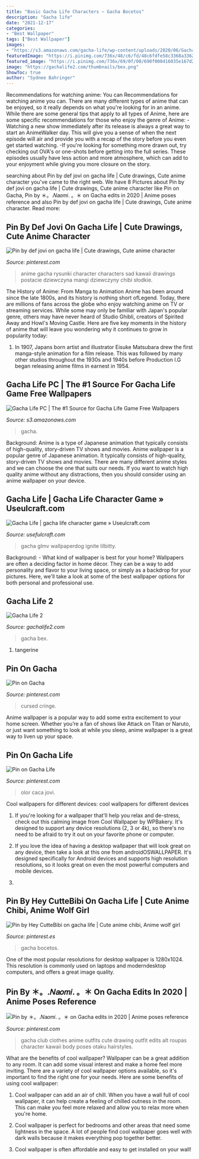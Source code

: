 ```yaml
---
title: "Basic Gacha Life Characters ~ Gacha Bocetos"
description: "Gacha life"
date: "2021-12-17"
categories:
- "Best Wallpaper"
tags: ["Best Wallpaper"]
images:
- "https://s3.amazonaws.com/gacha-life/wp-content/uploads/2020/06/Gacha-Life-mobile-wallpaper-darkgirl.jpeg"
featuredImage: "https://i.pinimg.com/736x/48/c6/fd/48c6fdfe58c3368a3362ef1102b857a2.jpg"
featured_image: "https://i.pinimg.com/736x/69/0f/00/690f000416035e167d2f06074c8e42fd.jpg"
image: "https://gachalife2.com/thumbnails/bex.png"
ShowToc: true
author: "Sydnee Bahringer"
---
```



Recommendations for watching anime: You can
Recommendations for watching anime you can. There are many different types of anime that can be enjoyed, so it really depends on what you're looking for in an anime. While there are some general tips that apply to all types of Anime, here are some specific recommendations for those who enjoy the genre of Anime: 
-Watching a new show immediately after its release is always a great way to start an AnimeWalker day. This will give you a sense of when the next episode will air and provide you with a recap of the story before you even get started watching. 
-If you're looking for something more drawn out, try checking out OVA's or one-shots before getting into the full series. These episodes usually have less action and more atmosphere, which can add to your enjoyment while giving you more closure on the story.

	

		
searching about Pin by def jovi on gacha life | Cute drawings, Cute anime character you've came to the right web. We have 8 Pictures about Pin by def jovi on gacha life | Cute drawings, Cute anime character like Pin on Gacha, Pin by ＊。.𝑁𝑎𝑜𝑚𝑖. 。＊ on Gacha edits in 2020 | Anime poses reference and also Pin by def jovi on gacha life | Cute drawings, Cute anime character. Read more:
		
    
## Pin By Def Jovi On Gacha Life | Cute Drawings, Cute Anime Character

<img loading=lazy src="https://i.pinimg.com/736x/9e/23/62/9e23624a584d2fc2b6c507bee388f007.jpg" onerror="this.onerror=null;this.src='https://tse1.mm.bing.net/th?id=OIP.WuvMqb9iRxv9M3uKmVlq3QHaME&amp;pid=15.1';" alt="Pin by def jovi on gacha life | Cute drawings, Cute anime character">

_Source: pinterest.com_

>anime gacha rysunki character characters sad kawaii drawings postacie dziewczyna mangi dziewczyny chibi słodkie. 

	

The History of Anime: From Manga to Animation
Anime has been around since the late 1800s, and its history is nothing short ofLegend. Today, there are millions of fans across the globe who enjoy watching anime on TV or streaming services. While some may only be familiar with Japan's popular genre, others may have never heard of Studio Ghibli, creators of Spirited Away and Howl's Moving Castle. Here are five key moments in the history of anime that will leave you wondering why it continues to grow in popularity today:
1) In 1907, Japans born artist and illustrator Eisuke Matsubara drew the first manga-style animation for a film release. This was followed by many other studios throughout the 1930s and 1940s before Production I.G began releasing anime films in earnest in 1954.

    
## Gacha Life PC | The #1 Source For Gacha Life Game Free Wallpapers

<img loading=lazy src="https://s3.amazonaws.com/gacha-life/wp-content/uploads/2020/06/Gacha-Life-mobile-wallpaper-darkgirl.jpeg" onerror="this.onerror=null;this.src='https://tse2.mm.bing.net/th?id=OIP.3EBloQluWrPqQFQW5jS44QHaNK&amp;pid=15.1';" alt="Gacha Life PC | The #1 Source for Gacha Life Game Free Wallpapers">

_Source: s3.amazonaws.com_

>gacha. 

	

Background: Anime is a type of Japanese animation that typically consists of high-quality, story-driven TV shows and movies.
Anime wallpaper is a popular genre of Japanese animation. It typically consists of high-quality, story-driven TV shows and movies. There are many different anime styles and we can choose the one that suits our needs. If you want to watch high quality anime without any distractions, then you should consider using an anime wallpaper on your device.

    
## Gacha Life | Gacha Life Character Game » Useulcraft.com

<img loading=lazy src="https://www.usefulcraft.com/wp-content/uploads/2019/12/gacha-life-16.jpg" onerror="this.onerror=null;this.src='https://tse4.mm.bing.net/th?id=OIP.z8UzPbgHfB-2thnoTipNnAHaEK&amp;pid=15.1';" alt="Gacha Life | gacha life character game » Useulcraft.com">

_Source: usefulcraft.com_

>gacha glmv wallpaperdog ignite lilbitty. 

	

Background: - What kind of wallpaper is best for your home?
Wallpapers are often a deciding factor in home décor. They can be a way to add personality and flavor to your living space, or simply as a backdrop for your pictures. Here, we'll take a look at some of the best wallpaper options for both personal and professional use.

    
## Gacha Life 2

<img loading=lazy src="https://gachalife2.com/thumbnails/bex.png" onerror="this.onerror=null;this.src='https://tse3.mm.bing.net/th?id=OIP.7N3ebHoJKIIWNqZeQ1_ZSAAAAA&amp;pid=15.1';" alt="Gacha Life 2">

_Source: gachalife2.com_

>gacha bex. 

	

1. tangerine 

    
## Pin On Gacha

<img loading=lazy src="https://i.pinimg.com/736x/21/5b/ed/215bed45998cb452694b37c8d997648a.jpg" onerror="this.onerror=null;this.src='https://tse2.mm.bing.net/th?id=OIP.iEeY75BpE9GK_qNpNNN8ZAHaEK&amp;pid=15.1';" alt="Pin on Gacha">

_Source: pinterest.com_

>cursed cringe. 

	

Anime wallpaper is a popular way to add some extra excitement to your home screen. Whether you’re a fan of shows like Attack on Titan or Naruto, or just want something to look at while you sleep, anime wallpaper is a great way to liven up your space.

    
## Pin On Gacha Life

<img loading=lazy src="https://i.pinimg.com/736x/69/0f/00/690f000416035e167d2f06074c8e42fd.jpg" onerror="this.onerror=null;this.src='https://tse3.mm.bing.net/th?id=OIP.bgpwwSMaWSgzLc6NxfUcEQHaKN&amp;pid=15.1';" alt="Pin on Gacha Life">

_Source: pinterest.com_

>olor caca jovi. 

	

Cool wallpapers for different devices:
cool wallpapers for different devices 

1. If you're looking for a wallpaper that'll help you relax and de-stress, check out this calming image from Cool Wallpaper by WPBakery. It's designed to support any device resolutions (2, 3 or 4k), so there's no need to be afraid to try it out on your favorite phone or computer.

2. If you love the idea of having a desktop wallpaper that will look great on any device, then take a look at this one from androidOSWALLPAPER. It's designed specifically for Android devices and supports high resolution resolutions, so it looks great on even the most powerful computers and mobile devices.

3.

    
## Pin By Hey CutteBibi On Gacha Life | Cute Anime Chibi, Anime Wolf Girl

<img loading=lazy src="https://i.pinimg.com/736x/48/c6/fd/48c6fdfe58c3368a3362ef1102b857a2.jpg" onerror="this.onerror=null;this.src='https://tse4.mm.bing.net/th?id=OIP.eMhcH-2H9ROydAgkSc4qeQAAAA&amp;pid=15.1';" alt="Pin by Hey CutteBibi on gacha life | Cute anime chibi, Anime wolf girl">

_Source: pinterest.es_

>gacha bocetos. 

	

One of the most popular resolutions for desktop wallpaper is 1280x1024. This resolution is commonly used on laptops and moderndesktop computers, and offers a great image quality.

    
## Pin By ＊。.𝑁𝑎𝑜𝑚𝑖. 。＊ On Gacha Edits In 2020 | Anime Poses Reference

<img loading=lazy src="https://i.pinimg.com/736x/77/1f/c3/771fc34187b18e0be9c22eacf0c79c14.jpg" onerror="this.onerror=null;this.src='https://tse3.mm.bing.net/th?id=OIP._sMuaoo2iIK2fD2HUFhfKgHaMC&amp;pid=15.1';" alt="Pin by ＊。.𝑁𝑎𝑜𝑚𝑖. 。＊ on Gacha edits in 2020 | Anime poses reference">

_Source: pinterest.com_

>gacha club clothes anime outfits cute drawing outfit edits alt roupas character kawaii body poses otaku hairstyles. 

	

What are the benefits of cool wallpaper?
Wallpaper can be a great addition to any room. It can add some visual interest and make a home feel more inviting. There are a variety of cool wallpaper options available, so it's important to find the right one for your needs. Here are some benefits of using cool wallpaper: 
1. Cool wallpaper can add an air of chill. When you have a wall full of cool wallpaper, it can help create a feeling of chilled outness in the room. This can make you feel more relaxed and allow you to relax more when you're home. 

2. Cool wallpaper is perfect for bedrooms and other areas that need some lightness in the space. A lot of people find cool wallpaper goes well with dark walls because it makes everything pop together better. 

3. Cool wallpaper is often affordable and easy to get installed on your wall!

